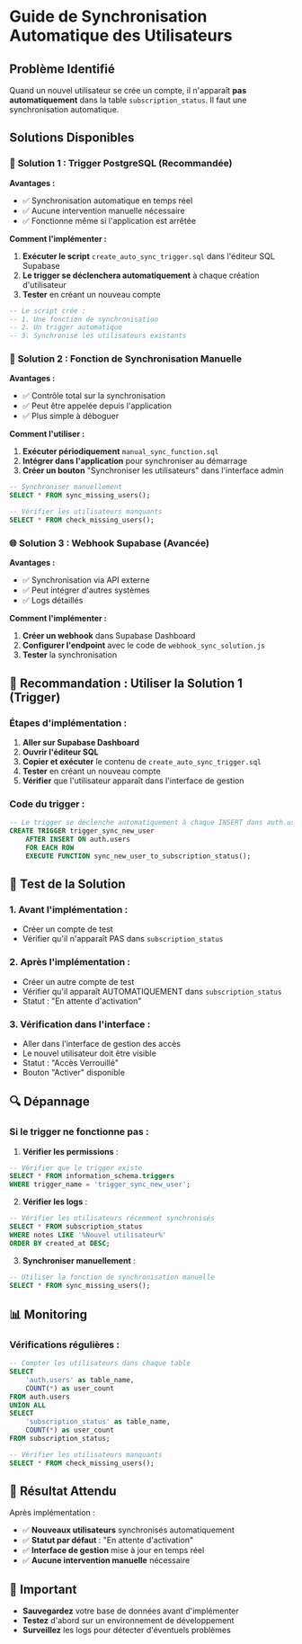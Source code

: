 # Guide de Synchronisation Automatique des Utilisateurs

## Problème Identifié

Quand un nouvel utilisateur se crée un compte, il n'apparaît **pas automatiquement** dans la table `subscription_status`. Il faut une synchronisation automatique.

## Solutions Disponibles

### 🚀 **Solution 1 : Trigger PostgreSQL (Recommandée)**

**Avantages :**
- ✅ Synchronisation automatique en temps réel
- ✅ Aucune intervention manuelle nécessaire
- ✅ Fonctionne même si l'application est arrêtée

**Comment l'implémenter :**

1. **Exécuter le script** `create_auto_sync_trigger.sql` dans l'éditeur SQL Supabase
2. **Le trigger se déclenchera automatiquement** à chaque création d'utilisateur
3. **Tester** en créant un nouveau compte

```sql
-- Le script crée :
-- 1. Une fonction de synchronisation
-- 2. Un trigger automatique
-- 3. Synchronise les utilisateurs existants
```

### 🔧 **Solution 2 : Fonction de Synchronisation Manuelle**

**Avantages :**
- ✅ Contrôle total sur la synchronisation
- ✅ Peut être appelée depuis l'application
- ✅ Plus simple à déboguer

**Comment l'utiliser :**

1. **Exécuter périodiquement** `manual_sync_function.sql`
2. **Intégrer dans l'application** pour synchroniser au démarrage
3. **Créer un bouton** "Synchroniser les utilisateurs" dans l'interface admin

```sql
-- Synchroniser manuellement
SELECT * FROM sync_missing_users();

-- Vérifier les utilisateurs manquants
SELECT * FROM check_missing_users();
```

### 🌐 **Solution 3 : Webhook Supabase (Avancée)**

**Avantages :**
- ✅ Synchronisation via API externe
- ✅ Peut intégrer d'autres systèmes
- ✅ Logs détaillés

**Comment l'implémenter :**

1. **Créer un webhook** dans Supabase Dashboard
2. **Configurer l'endpoint** avec le code de `webhook_sync_solution.js`
3. **Tester** la synchronisation

## 🎯 **Recommandation : Utiliser la Solution 1 (Trigger)**

### Étapes d'implémentation :

1. **Aller sur Supabase Dashboard**
2. **Ouvrir l'éditeur SQL**
3. **Copier et exécuter** le contenu de `create_auto_sync_trigger.sql`
4. **Tester** en créant un nouveau compte
5. **Vérifier** que l'utilisateur apparaît dans l'interface de gestion

### Code du trigger :

```sql
-- Le trigger se déclenche automatiquement à chaque INSERT dans auth.users
CREATE TRIGGER trigger_sync_new_user
    AFTER INSERT ON auth.users
    FOR EACH ROW
    EXECUTE FUNCTION sync_new_user_to_subscription_status();
```

## 🧪 **Test de la Solution**

### 1. **Avant l'implémentation :**
- Créer un compte de test
- Vérifier qu'il n'apparaît PAS dans `subscription_status`

### 2. **Après l'implémentation :**
- Créer un autre compte de test
- Vérifier qu'il apparaît AUTOMATIQUEMENT dans `subscription_status`
- Statut : "En attente d'activation"

### 3. **Vérification dans l'interface :**
- Aller dans l'interface de gestion des accès
- Le nouvel utilisateur doit être visible
- Statut : "Accès Verrouillé"
- Bouton "Activer" disponible

## 🔍 **Dépannage**

### Si le trigger ne fonctionne pas :

1. **Vérifier les permissions** :
```sql
-- Vérifier que le trigger existe
SELECT * FROM information_schema.triggers 
WHERE trigger_name = 'trigger_sync_new_user';
```

2. **Vérifier les logs** :
```sql
-- Vérifier les utilisateurs récemment synchronisés
SELECT * FROM subscription_status 
WHERE notes LIKE '%Nouvel utilisateur%'
ORDER BY created_at DESC;
```

3. **Synchroniser manuellement** :
```sql
-- Utiliser la fonction de synchronisation manuelle
SELECT * FROM sync_missing_users();
```

## 📊 **Monitoring**

### Vérifications régulières :

```sql
-- Compter les utilisateurs dans chaque table
SELECT 
    'auth.users' as table_name,
    COUNT(*) as user_count
FROM auth.users
UNION ALL
SELECT 
    'subscription_status' as table_name,
    COUNT(*) as user_count
FROM subscription_status;

-- Vérifier les utilisateurs manquants
SELECT * FROM check_missing_users();
```

## 🎉 **Résultat Attendu**

Après implémentation :

- ✅ **Nouveaux utilisateurs** synchronisés automatiquement
- ✅ **Statut par défaut** : "En attente d'activation"
- ✅ **Interface de gestion** mise à jour en temps réel
- ✅ **Aucune intervention manuelle** nécessaire

## 🚨 **Important**

- **Sauvegardez** votre base de données avant d'implémenter
- **Testez** d'abord sur un environnement de développement
- **Surveillez** les logs pour détecter d'éventuels problèmes













